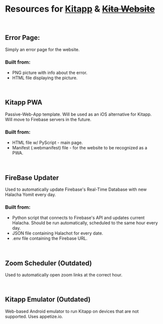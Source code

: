 # **Resources for** [**Kitapp**](https://play.google.com/store/apps/details?id=com.gurfi.GradeApp) **&** [**~~Kita Website~~**](https://sites.google.com/view/kita-g6)
  

## Error Page:
Simply an error page for the website.

### Built from:
+ PNG picture with info about the error.
+ HTML file displaying the picture.

  
  
## Kitapp PWA
Passive-Web-App template.
Will be used as an iOS alternative for Kitapp.
Will move to Firebase servers in the future.

### Built from:
+ HTML file w/ PyScript - main page.
+ Manifest (.webmanifest) file - for the website to be recognized as a PWA.

  
  
## FireBase Updater
Used to automatically update Firebase's Real-Time Database with new Halacha Yomit every day.

### Built from:
+ Python script that connects to Firebase's API and updates current Halacha. Should be run automatically, scheduled to the same hour every day. 
+ JSON file containing Halachot for every date.
+ .env file containing the Firebase URL.

  
  
## Zoom Scheduler (Outdated)
Used to automatically open zoom links at the correct hour. 

  
  
## Kitapp Emulator (Outdated)
Web-based Android emulator to run Kitapp on devices that are not supported. Uses appetize.io.
